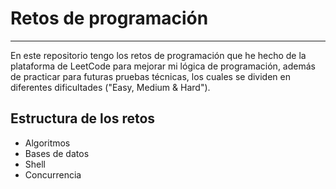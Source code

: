 # Retos de programación
---
 En este repositorio tengo los retos de programación que he hecho de la plataforma de LeetCode para mejorar mi lógica de programación, además de practicar para futuras pruebas técnicas, los cuales se dividen en diferentes dificultades ("Easy, Medium &  Hard").

 ## Estructura de los retos

- Algoritmos
- Bases de datos
- Shell
- Concurrencia 